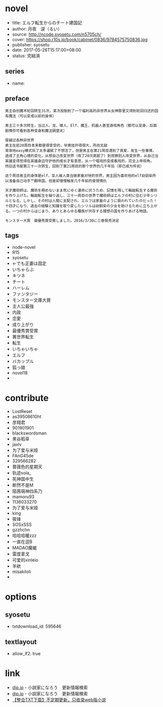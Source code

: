 # novel

- title: エルフ転生からのチート建国記
- author: 月夜　涙（るい）
- source: http://ncode.syosetu.com/n5705ch/
- cover: https://shop.r10s.jp/book/cabinet/0836/9784575750836.jpg
- publisher: syosetu
- date: 2017-05-26T15:17:00+08:00
- status: 完結済

## series

- name:

## preface


```
男主自创魔术轮回转生31次，某次投胎到了一个福利高的异世界从女神那里又得到轮回归还的固有魔法（可以变成以前的身体）  

男主三十多次转生，当过人、龙、矮人、Elf、魔王、机器人甚至游戏角色（都可以变身，后面剧情你可看到各种变身和魔法碉堡天）  

穿越过各种异世界  
男主在前20周目本来都是很享受的，毕竟挂开得很大，所向无敌  
渐渐地easy模式玩了太多遍腻了不想活了，但是男主在第21周目遇到了真爱，发生一些事情，造成了主角心境的变化，从想自己改变世界（改了20次真腻了）到观察别人改变世界，从自己当英雄变得觉得在英雄身边守护他的成长才有意思，从一个唱戏的变成看戏的，完全上帝视角。  
然后这书是第三十一次转生，回到了第21周目的那个世界的几千年后（哥已成为传说）  

这个周目男主的身体是elf，亚人被人类当做家畜对待的世界，男主因为喜欢他的elf幼驯染所以准备自己动手艹翻帝国，但是却慢慢触发几千年前的爱恨情仇

天才魔術師は、魔術を極めないまま死にゆく運命に抗うため、記憶を残して輪廻転生する魔術を作り上げた。輪廻転生を繰り返し、三十一周目の世界で魔術師はエルフの村に住む少年シリルとなる。しかし、その村は人間に支配され、エルフは家畜のように扱われていたのだった！
十四才になり、過去の経験と知識を取り戻したシリルは幼馴染の少女を助けるために立ち上がる。一つの村からはじまり、ありとあらゆる種族が共存する理想の国を作りあげる物語。

モンスター大賞　最優秀賞受賞しました。2016/3/30に三巻発売決定
```

## tags

- node-novel
- R15
- syosetu
- ←でも正妻は固定
- いちゃらぶ
- キツネ
- チート
- ハーレム
- ファンタジー
- モンスター文庫大賞
- 主人公最強
- 内政
- 恋愛
- 成り上がり
- 最優秀賞受賞
- 異世界転生
- 転生
- いちゃいちゃ
- エルフ
- バカップル
- 狐っ娘
- novel18
- 

# contribute

- LostReset
- as39508610ht
- 彦翔君
- 901901901
- blackswordsman
- 黑谷稻草
- jaxlv
- 为了爱与米娅
- FAnG45de
- 329566282
- 蔷薇色的星期天
- 轨迹sola_
- 死神国中生
- 断然不是M
- 陌茜萌神四系乃
- mamoru93
- 1136033270
- 为了爱与米娅
- king
- 筱锋
- SOSxSSS
- gzzhchn
- 哈哈哈暖zzz
- 一直在逗B
- MADAO魔蝎
- 雷度拿戈
- 可爱的xinleio
- 羊欸
- misakiloli
- 

# options

## syosetu

- txtdownload_id: 595646

## textlayout

- allow_lf2: true

# link

- [dip.jp](https://narou.dip.jp/search.php?text=n5705ch&novel=all&genre=all&new_genre=all&length=0&down=0&up=100) - 小説家になろう　更新情報検索
- [dip.jp](https://narou18.dip.jp/search.php?text=n9119ci&novel=all&genre=all&new_genre=all&length=0&down=0&up=100) - 小説家になろう　更新情報検索
- [【整合TXT下载】不定期更新，只收录web版小说](https://tieba.baidu.com/p/4100310325 "【整合TXT下载】不定期更新，只收录web版小说")



